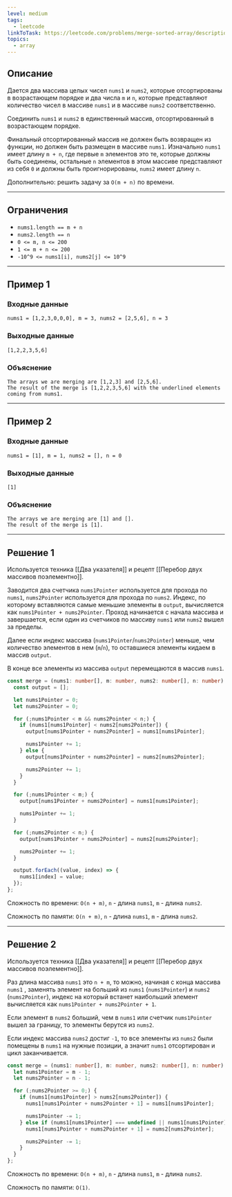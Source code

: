 ```yaml
---
level: medium
tags:
  - leetcode
linkToTask: https://leetcode.com/problems/merge-sorted-array/description/
topics:
  - array
---
```

## Описание

Дается два массива целых чисел `nums1` и `nums2`, которые отсортированы в возрастающем порядке и два числа `m` и `n`, которые представляют количество чисел в массиве `nums1` и в массиве `nums2` соответственно.

Соединить `nums1` и `nums2` в единственный массив, отсортированный в возрастающем порядке.

Финальный отсортированный массив не должен быть возвращен из функции, но должен быть размещен в массиве `nums1`. Изначально `nums1` имеет длину `m + n`, где первые `m` элементов это те, которые должны быть соединены, остальные `n` элементов в этом массиве представляют из себя `0` и должны быть проигнорированы, `nums2` имеет длину `n`.

Дополнительно: решить задачу за `O(m + n)` по времени.

---
## Ограничения

- `nums1.length == m + n`
- `nums2.length == n`
- `0 <= m, n <= 200`
- `1 <= m + n <= 200`
- `-10^9 <= nums1[i], nums2[j] <= 10^9`

---
## Пример 1

### Входные данные

```
nums1 = [1,2,3,0,0,0], m = 3, nums2 = [2,5,6], n = 3
```
### Выходные данные

```
[1,2,2,3,5,6]
```
### Объяснение

```
The arrays we are merging are [1,2,3] and [2,5,6].
The result of the merge is [1,2,2,3,5,6] with the underlined elements coming from nums1.
```

---
## Пример 2

### Входные данные

```
nums1 = [1], m = 1, nums2 = [], n = 0
```
### Выходные данные

```
[1]
```
### Объяснение

```
The arrays we are merging are [1] and [].
The result of the merge is [1].
```

---
## Решение 1

Используется техника [[Два указателя]]  и рецепт [[Перебор двух массивов поэлементно]].

Заводится два счетчика `nums1Pointer` используется для прохода по `nums1`, `nums2Pointer` используется для прохода по `nums2`. Индекс, по которому вставляются самые меньшие элементы в `output`, вычисляется как `nums1Pointer + nums2Pointer`. Проход начинается с начала массива и завершается, если один из счетчиков по массиву `nums1` или `nums2` вышел за пределы.

Далее если индекс массива (`nums1Pointer`/`nums2Pointer`) меньше, чем количество элементов в нем (`m`/`n`), то оставшиеся элементы кидаем в массив `output`.

В конце все элементы из массива `output` перемещаются в массив `nums1`.

```typescript
const merge = (nums1: number[], m: number, nums2: number[], n: number): void => {
  const output = [];

  let nums1Pointer = 0;
  let nums2Pointer = 0;

  for (;nums1Pointer < m && nums2Pointer < n;) {
    if (nums1[nums1Pointer] < nums2[nums2Pointer]) {
      output[nums1Pointer + nums2Pointer] = nums1[nums1Pointer];

      nums1Pointer += 1;
    } else {
      output[nums1Pointer + nums2Pointer] = nums2[nums2Pointer];

      nums2Pointer += 1;
    }
  }

  for (;nums1Pointer < m;) {
    output[nums1Pointer + nums2Pointer] = nums1[nums1Pointer];

    nums1Pointer += 1;
  }

  for (;nums2Pointer < n;) {
    output[nums1Pointer + nums2Pointer] = nums2[nums2Pointer];

    nums2Pointer += 1;
  }

  output.forEach((value, index) => {
    nums1[index] = value;
  });
};
```

Сложность по времени: `O(n + m)`, `n` - длина `nums1`, `m` - длина `nums2`.

Сложность по памяти: `O(n + m)`, `n` - длина `nums1`, `m` - длина `nums2`.

---
## Решение 2

Используется техника [[Два указателя]] и рецепт [[Перебор двух массивов поэлементно]].

 Раз длина массива `nums1` это `n + m`, то можно, начиная с конца массива `nums1` , заменять элемент на больший из `nums1` (`nums1Pointer`) и `nums2` (`nums2Pointer`), индекс на который встанет наибольший элемент вычисляется как `nums1Pointer + nums2Pointer + 1`.

Если элемент в `nums2` больший, чем в `nums1` или счетчик `nums1Pointer` вышел за границу, то элементы берутся из `nums2`.
 
Если индекс массива `nums2` достиг `-1`, то все элементы из `nums2` были помещены в `nums1` на нужные позиции, а значит `nums1` отсортирован и цикл заканчивается.

```typescript
const merge = (nums1: number[], m: number, nums2: number[], n: number): void => {
  let nums1Pointer = m - 1;
  let nums2Pointer = n - 1;

  for (;nums2Pointer >= 0;) {
    if (nums1[nums1Pointer] > nums2[nums2Pointer]) {
      nums1[nums1Pointer + nums2Pointer + 1] = nums1[nums1Pointer];

      nums1Pointer -= 1;
    } else if (nums1[nums1Pointer] === undefined || nums1[nums1Pointer] <= nums2[nums2Pointer]) {
      nums1[nums1Pointer + nums2Pointer + 1] = nums2[nums2Pointer];

      nums2Pointer -= 1;
    }
  }
};
```

Сложность по времени: `O(n + m)`, `n` - длина `nums1`, `m` - длина `nums2`.

Сложность по памяти: `O(1)`.